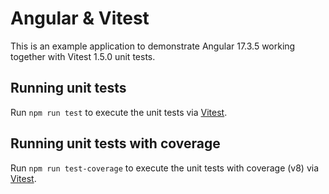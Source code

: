 # Angular & Vitest

This is an example application to demonstrate Angular 17.3.5 working together with Vitest 1.5.0 unit tests.

## Running unit tests

Run `npm run test` to execute the unit tests via [Vitest](https://vitest.dev).

## Running unit tests with coverage

Run `npm run test-coverage` to execute the unit tests with coverage (v8) via [Vitest](https://vitest.dev).
